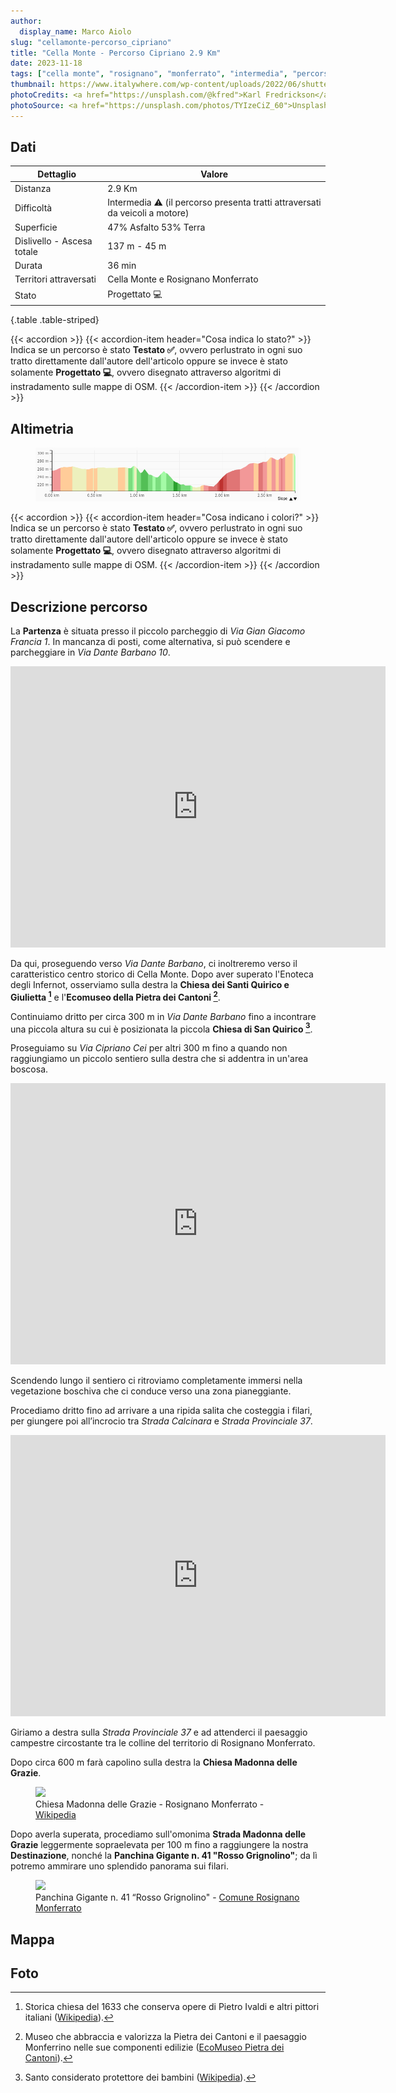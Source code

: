```yaml
---
author:
  display_name: Marco Aiolo
slug: "cellamonte-percorso_cipriano"
title: "Cella Monte - Percorso Cipriano 2.9 Km"
date: 2023-11-18
tags: ["cella monte", "rosignano", "monferrato", "intermedia", "percorso", "cipriano"]
thumbnail: https://www.italywhere.com/wp-content/uploads/2022/06/shutterstock_2010548228-1200x800.jpg
photoCredits: <a href="https://unsplash.com/@kfred">Karl Fredrickson</a>
photoSource: <a href="https://unsplash.com/photos/TYIzeCiZ_60">Unsplash</a>
---
```


## Dati

| Dettaglio | Valore |
| -- | ----------- |
| Distanza | 2.9 Km  |
| Difficoltà | Intermedia :warning: (il percorso presenta tratti attraversati da veicoli a motore) |
| Superficie | 47% Asfalto 53% Terra  |
| Dislivello - Ascesa totale | 137 m - 45 m |
| Durata | 36 min |
| Territori attraversati | Cella Monte e Rosignano Monferrato |
| Stato | Progettato :computer: |
{.table .table-striped}

{{< accordion >}}
  {{< accordion-item header="Cosa indica lo stato?" >}}
    Indica se un percorso è stato **Testato :white_check_mark:**, ovvero perlustrato in ogni suo tratto direttamente dall'autore dell'articolo oppure se invece è stato solamente **Progettato :computer:**, ovvero disegnato attraverso algoritmi di instradamento sulle mappe di OSM.
  {{< /accordion-item >}}
{{< /accordion >}}

## Altimetria 

<figure class="figure">
  <img src="https://raw.githubusercontent.com/zelix888/monfit_site/8572cc90449fba42baf3543b4753f58a0dfe3b47/routes/Cella_Monte/Elevation-Cella%20Monte%20-%20Percorso%20Cipriano%20(2.9km).png" class="figure-img img-fluid w-100 rounded">
</figure>

{{< accordion >}}
  {{< accordion-item header="Cosa indicano i colori?" >}}
    Indica se un percorso è stato **Testato :white_check_mark:**, ovvero perlustrato in ogni suo tratto direttamente dall'autore dell'articolo oppure se invece è stato solamente **Progettato :computer:**, ovvero disegnato attraverso algoritmi di instradamento sulle mappe di OSM.
  {{< /accordion-item >}}
{{< /accordion >}}

## Descrizione percorso

La **Partenza** è situata presso il piccolo parcheggio di *Via Gian Giacomo Francia 1*. In mancanza di posti, come alternativa, si può scendere e parcheggiare in *Via Dante Barbano 10*.

<p class="text-center"><iframe src="https://www.google.com/maps/embed?pb=!4v1698842932330!6m8!1m7!1sdzQKTot5RmrQwh76gtBi_w!2m2!1d45.07463208458687!2d8.391894109934423!3f334.52968817396345!4f1.396576694714014!5f1.52841521987171" width="600" height="450" style="border:0;" allowfullscreen="" loading="lazy" referrerpolicy="no-referrer-when-downgrade" class="w-75 rounded"></iframe></p>

Da qui, proseguendo verso *Via Dante Barbano*,  ci inoltreremo verso il caratteristico centro storico di Cella Monte. Dopo aver superato l'Enoteca degli Infernot, osserviamo sulla destra la **Chiesa dei Santi Quirico e Giulietta [^1]** e l'**Ecomuseo della Pietra dei Cantoni [^2]**. 

Continuiamo dritto per circa 300 m in *Via Dante Barbano* fino a incontrare una piccola altura su cui è posizionata la piccola **Chiesa di San Quirico [^3]**.

Proseguiamo su *Via Cipriano Cei* per altri 300 m fino a quando non raggiungiamo un piccolo sentiero sulla destra che si addentra in un'area boscosa.

<p class="text-center"><iframe src="https://www.google.com/maps/embed?pb=!4v1698859155814!6m8!1m7!1s1uzxGKgzXUikJxV6zACyjQ!2m2!1d45.07962149898847!2d8.386153957073663!3f353.1223181010367!4f-1.6720128634095914!5f1.5480664474403407" width="600" height="450" style="border:0;" allowfullscreen="" loading="lazy" referrerpolicy="no-referrer-when-downgrade" class="w-75 rounded"></iframe></p>

Scendendo lungo il sentiero ci ritroviamo completamente immersi nella vegetazione boschiva che ci conduce verso una zona pianeggiante.

Procediamo dritto fino ad arrivare a una ripida salita che costeggia i filari, per giungere poi all’incrocio tra *Strada Calcinara* e *Strada Provinciale 37*.

<p class="text-center"><iframe src="https://www.google.com/maps/embed?pb=!4v1698860274397!6m8!1m7!1sTMrI92M_a8Ili_x-fH0Y3A!2m2!1d45.08845487454641!2d8.388872419549159!3f153.08842724469088!4f-0.21992496389938765!5f0.4000000000000002" width="600" height="450" style="border:0;" allowfullscreen="" loading="lazy" referrerpolicy="no-referrer-when-downgrade" class="text-center w-75 rounded"></iframe></p>

Giriamo a destra sulla *Strada Provinciale 37* e ad attenderci il paesaggio campestre circostante tra le colline del territorio di Rosignano Monferrato.

Dopo circa 600 m farà capolino sulla destra la **Chiesa Madonna delle Grazie**. 

<figure class="figure text-center">
  <img src="https://upload.wikimedia.org/wikipedia/commons/thumb/7/7d/Rosignano_S.Maria_delle_Grazie.jpg/1920px-Rosignano_S.Maria_delle_Grazie.jpg
" class="figure-img img-fluid w-75 rounded">
  <figcaption class="figure-caption">Chiesa Madonna delle Grazie - Rosignano Monferrato - <a href="https://it.wikipedia.org/">Wikipedia</a></figcaption>
</figure>

Dopo averla superata, procediamo sull'omonima **Strada Madonna delle Grazie** leggermente sopraelevata per 100 m fino a raggiungere la nostra **Destinazione**, nonché la **Panchina Gigante n. 41 "Rosso Grignolino"**; da lì potremo ammirare uno splendido panorama sui filari.

<figure class="figure text-center">
  <img src="https://www.comune.rosignanomonferrato.al.it/it-it/immagine/img-45175-O-36-483-0-0-2f764f791fa0cb3dd3fcb881cd848b48" class="figure-img img-fluid w-75 rounded">
  <figcaption class="figure-caption">Panchina Gigante n. 41 “Rosso Grignolino" - <a href="https://www.comune.rosignanomonferrato.al.it/it-it/vivere-il-comune/cosa-vedere/big-bench-panchina-gigante-rosso-grignolino-45175-1-00e5f36d1613cd50ea2e0b7caa0c4128">Comune Rosignano Monferrato</a></figcaption>
</figure>

## Mappa

<div id="map2" class="ratio ratio-16x9 w-100 rounded"></div>

## Foto

[^1]: Storica chiesa del 1633 che conserva opere di Pietro Ivaldi e altri pittori italiani ([Wikipedia](https://it.wikipedia.org/wiki/Chiesa_dei_Santi_Quirico_e_Giulitta_(Cella_Monte))).

[^2]: Museo che abbraccia e valorizza la Pietra dei Cantoni e il paesaggio Monferrino nelle sue componenti edilizie ([EcoMuseo Pietra dei Cantoni](https://www.ecomuseopietracantoni.it/)).

[^3]: Santo considerato protettore dei bambini ([Wikipedia](https://it.wikipedia.org/wiki/Cella_Monte)).
